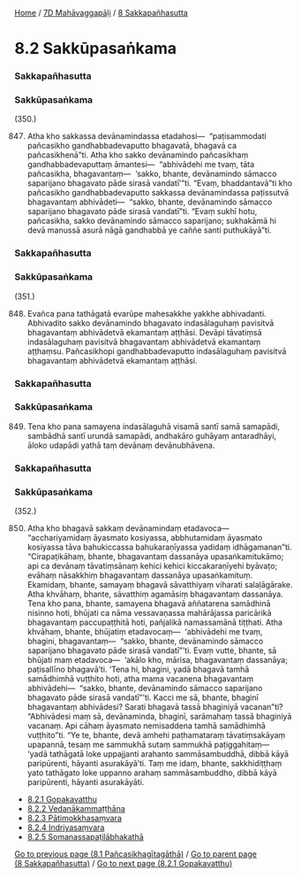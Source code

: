 
[Home](/) / [7D Mahāvaggapāḷi](../../7D.md) / [8 Sakkapañhasutta](../8.md)

# 8.2 Sakkūpasaṅkama

### Sakkapañhasutta

### Sakkūpasaṅkama

(350.)

847. Atha kho sakkassa devānamindassa etadahosi—  “paṭisammodati pañcasikho gandhabbadevaputto bhagavatā, bhagavā ca pañcasikhenā”ti. Atha kho sakko devānamindo pañcasikhaṃ gandhabbadevaputtaṃ āmantesi—  “abhivādehi me tvaṃ, tāta pañcasikha, bhagavantaṃ—  ‘sakko, bhante, devānamindo sāmacco saparijano bhagavato pāde sirasā vandatī’”ti. “Evaṃ, bhaddantavā”ti kho pañcasikho gandhabbadevaputto sakkassa devānamindassa paṭissutvā bhagavantaṃ abhivādeti—  “sakko, bhante, devānamindo sāmacco saparijano bhagavato pāde sirasā vandatī”ti. “Evaṃ sukhī hotu, pañcasikha, sakko devānamindo sāmacco saparijano; sukhakāmā hi devā manussā asurā nāgā gandhabbā ye caññe santi puthukāyā”ti.

### Sakkapañhasutta

### Sakkūpasaṅkama

(351.)

848. Evañca pana tathāgatā evarūpe mahesakkhe yakkhe abhivadanti. Abhivadito sakko devānamindo bhagavato indasālaguhaṃ pavisitvā bhagavantaṃ abhivādetvā ekamantaṃ aṭṭhāsi. Devāpi tāvatiṃsā indasālaguhaṃ pavisitvā bhagavantaṃ abhivādetvā ekamantaṃ aṭṭhaṃsu. Pañcasikhopi gandhabbadevaputto indasālaguhaṃ pavisitvā bhagavantaṃ abhivādetvā ekamantaṃ aṭṭhāsi.

### Sakkapañhasutta

### Sakkūpasaṅkama

849. Tena kho pana samayena indasālaguhā visamā santī samā samapādi, sambādhā santī urundā samapādi, andhakāro guhāyaṃ antaradhāyi, āloko udapādi yathā taṃ devānaṃ devānubhāvena.

### Sakkapañhasutta

### Sakkūpasaṅkama

(352.)

850. Atha kho bhagavā sakkaṃ devānamindaṃ etadavoca—  “acchariyamidaṃ āyasmato kosiyassa, abbhutamidaṃ āyasmato kosiyassa tāva bahukiccassa bahukaraṇīyassa yadidaṃ idhāgamanan”ti. “Cirapaṭikāhaṃ, bhante, bhagavantaṃ dassanāya upasaṅkamitukāmo; api ca devānaṃ tāvatiṃsānaṃ kehici kehici kiccakaraṇīyehi byāvaṭo; evāhaṃ nāsakkhiṃ bhagavantaṃ dassanāya upasaṅkamituṃ. Ekamidaṃ, bhante, samayaṃ bhagavā sāvatthiyaṃ viharati salaḷāgārake. Atha khvāhaṃ, bhante, sāvatthiṃ agamāsiṃ bhagavantaṃ dassanāya. Tena kho pana, bhante, samayena bhagavā aññatarena samādhinā nisinno hoti, bhūjati ca nāma vessavaṇassa mahārājassa paricārikā bhagavantaṃ paccupaṭṭhitā hoti, pañjalikā namassamānā tiṭṭhati. Atha khvāhaṃ, bhante, bhūjatiṃ etadavocaṃ—  ‘abhivādehi me tvaṃ, bhagini, bhagavantaṃ—  “sakko, bhante, devānamindo sāmacco saparijano bhagavato pāde sirasā vandatī”’ti. Evaṃ vutte, bhante, sā bhūjati maṃ etadavoca—  ‘akālo kho, mārisa, bhagavantaṃ dassanāya; paṭisallīno bhagavā’ti. ‘Tena hi, bhagini, yadā bhagavā tamhā samādhimhā vuṭṭhito hoti, atha mama vacanena bhagavantaṃ abhivādehi—  “sakko, bhante, devānamindo sāmacco saparijano bhagavato pāde sirasā vandatī”’ti. Kacci me sā, bhante, bhaginī bhagavantaṃ abhivādesi? Sarati bhagavā tassā bhaginiyā vacanan”ti? “Abhivādesi maṃ sā, devānaminda, bhaginī, sarāmahaṃ tassā bhaginiyā vacanaṃ. Api cāhaṃ āyasmato nemisaddena tamhā samādhimhā vuṭṭhito”ti. “Ye te, bhante, devā amhehi paṭhamataraṃ tāvatiṃsakāyaṃ upapannā, tesaṃ me sammukhā sutaṃ sammukhā paṭiggahitaṃ—  ‘yadā tathāgatā loke uppajjanti arahanto sammāsambuddhā, dibbā kāyā paripūrenti, hāyanti asurakāyā’ti. Taṃ me idaṃ, bhante, sakkhidiṭṭhaṃ yato tathāgato loke uppanno arahaṃ sammāsambuddho, dibbā kāyā paripūrenti, hāyanti asurakāyāti.

* [8.2.1 Gopakavatthu](8.2/8.2.1.md)
* [8.2.2 Vedanākammaṭṭhāna](8.2/8.2.2.md)
* [8.2.3 Pātimokkhasaṃvara](8.2/8.2.3.md)
* [8.2.4 Indriyasaṃvara](8.2/8.2.4.md)
* [8.2.5 Somanassapaṭilābhakathā](8.2/8.2.5.md)

[Go to previous page (8.1 Pañcasikhagītagāthā)](8.1.md) / [Go to parent page (8 Sakkapañhasutta)](../8.md) / [Go to next page (8.2.1 Gopakavatthu)](8.2/8.2.1.md)


